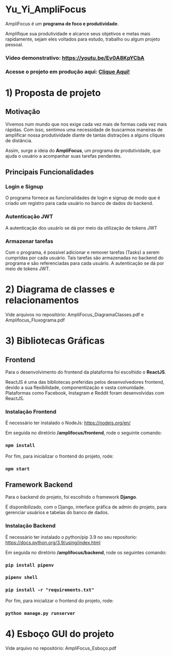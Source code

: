 # Yu_Yi_AmpliFocus

AmpliFocus é um **programa de foco e produtividade**.

Amplifique sua produtividade e alcance seus objetivos e metas mais rapidamente, sejam eles voltados para estudo, trabalho ou algum projeto pessoal.

### Vídeo demonstrativo: <a href="https://youtu.be/Ev0A8KpYCbA" target="_blank">https://youtu.be/Ev0A8KpYCbA</a>

### Acesse o projeto em produção aqui: <a href="https://bit.ly/3ppaJ8W" target="_blank">Clique Aqui!</a>

# 1) Proposta de projeto

## Motivação

Vivemos num mundo que nos exige cada vez mais de formas cada vez mais rápidas. Com isso, sentimos uma necessidade de buscarmos maneiras de amplificar nossa produtividade diante de tantas distrações a alguns cliques de distância.

Assim, surge a ideia do **AmpliFocus**, um programa de produtividade, que ajuda o usuário a acompanhar suas tarefas pendentes.

## Principais Funcionalidades

### Login e Signup

O programa fornece as funcionalidades de login e signup de modo que é criado um registro para cada usuário no banco de dados do backend.

### Autenticação JWT

A autenticação dos usuário se dá por meio da utilização de tokens JWT

### Armazenar tarefas 

Com o programa, é possível adicionar e remover tarefas (Tasks) a serem cumpridas por cada usuário.
Tais tarefas são armazenadas no backend do programa e são referenciadas para cada usuário.
A autenticação se dá por meio de tokens JWT.

# 2) Diagrama de classes e relacionamentos

Vide arquivos no repositório: AmpliFocus_DiagramaClasses.pdf e Amplifocus_Fluxograma.pdf

# 3) Bibliotecas Gráficas

## Frontend

Para o desenvolvimento do frontend da plataforma foi escolhido o **ReactJS**. 

ReactJS é uma das bibliotecas preferidas pelos desenvolvedores frontend, devido a sua flexibilidade, componentização e vasta comunidade. Plataformas como Facebook, Instagram e Reddit foram desenvolvidas com ReactJS.

### Instalação Frontend

É necessário ter instalado o NodeJs: <a href="https://nodejs.org/en/" target="_blank">https://nodejs.org/en/</a>


Em seguida no diretório **/amplifocus/frontend**, rode o seguinte comando:

### `npm install`

Por fim, para inicializar o frontend do projeto, rode:

### `npm start`

## Framework Backend

Para o backend do projeto, foi escolhido o framework **Django**.

É disponibilizado, com o Django, interface gráfica de admin do projeto, para gerenciar usuários e tabelas do banco de dados.

### Instalação Backend

É necessário ter instalado o python/pip 3.9 no seu repositorio: <a href="https://docs.python.org/3.9/using/index.html" target="_blank">https://docs.python.org/3.9/using/index.html</a>


Em seguida no diretório **/amplifocus/backend**, rode os seguintes comando:
### `pip install pipenv`

### `pipenv shell`

### `pip install -r "requirements.txt"`

Por fim, para inicializar o frontend do projeto, rode:
### `python manage.py runserver`

# 4) Esboço GUI do projeto

Vide arquivo no repositório: AmpliFocus_Esboço.pdf

